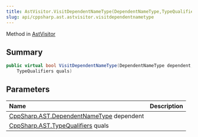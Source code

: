 ```yaml
---
title: AstVisitor.VisitDependentNameType(DependentNameType,TypeQualifiers)
slug: api/cppsharp.ast.astvisitor.visitdependentnametype
---
```

Method in [AstVisitor](/api/cppsharp/ast/astvisitor)

## Summary



```csharp
public virtual bool VisitDependentNameType(DependentNameType dependent,
    TypeQualifiers quals)
```

## Parameters

|Name|Description|
|:---|:---|
|[CppSharp.AST.DependentNameType](/api/cppsharp/ast/dependentnametype) dependent||
|[CppSharp.AST.TypeQualifiers](/api/cppsharp/ast/typequalifiers) quals||

